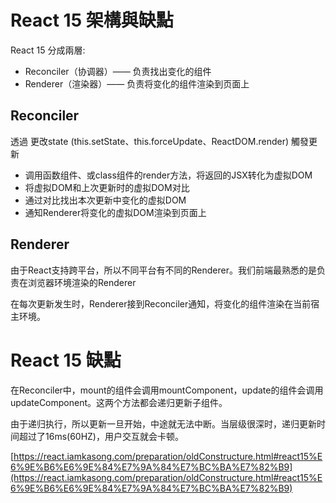 # React 15 架構與缺點

React 15 分成兩層:
- Reconciler（协调器）—— 负责找出变化的组件
- Renderer（渲染器）—— 负责将变化的组件渲染到页面上

## Reconciler
透過 更改state (this.setState、this.forceUpdate、ReactDOM.render) 觸發更新

- 调用函数组件、或class组件的render方法，将返回的JSX转化为虚拟DOM
- 将虚拟DOM和上次更新时的虚拟DOM对比
- 通过对比找出本次更新中变化的虚拟DOM
- 通知Renderer将变化的虚拟DOM渲染到页面上

## Renderer
由于React支持跨平台，所以不同平台有不同的Renderer。我们前端最熟悉的是负责在浏览器环境渲染的Renderer

在每次更新发生时，Renderer接到Reconciler通知，将变化的组件渲染在当前宿主环境。

# React 15 缺點
在Reconciler中，mount的组件会调用mountComponent，update的组件会调用updateComponent。这两个方法都会递归更新子组件。

由于递归执行，所以更新一旦开始，中途就无法中断。当层级很深时，递归更新时间超过了16ms(60HZ)，用户交互就会卡顿。

[https://react.iamkasong.com/preparation/oldConstructure.html#react15%E6%9E%B6%E6%9E%84%E7%9A%84%E7%BC%BA%E7%82%B9](https://react.iamkasong.com/preparation/oldConstructure.html#react15%E6%9E%B6%E6%9E%84%E7%9A%84%E7%BC%BA%E7%82%B9)

